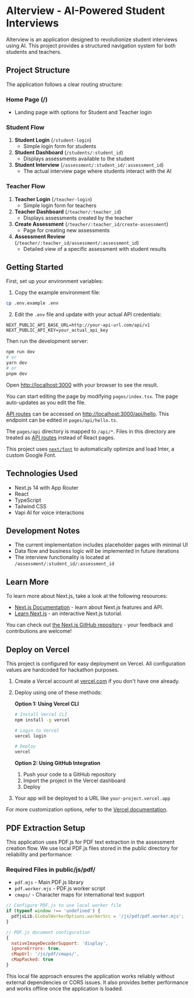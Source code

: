# Alterview - AI-Powered Student Interviews

Alterview is an application designed to revolutionize student interviews using AI. This project provides a structured navigation system for both students and teachers.

## Project Structure

The application follows a clear routing structure:

### Home Page (/)
- Landing page with options for Student and Teacher login

### Student Flow
1. **Student Login** (`/student-login`)
   - Simple login form for students
2. **Student Dashboard** (`/students/:student_id`)
   - Displays assessments available to the student
3. **Student Interview** (`/assessment/:student_id/:assessment_id`)
   - The actual interview page where students interact with the AI

### Teacher Flow
1. **Teacher Login** (`/teacher-login`)
   - Simple login form for teachers
2. **Teacher Dashboard** (`/teacher/:teacher_id`)
   - Displays assessments created by the teacher
3. **Create Assessment** (`/teacher/:teacher_id/create-assessment`)
   - Page for creating new assessments
4. **Assessment Review** (`/teacher/:teacher_id/assessment/:assessment_id`)
   - Detailed view of a specific assessment with student results

## Getting Started

First, set up your environment variables:

1. Copy the example environment file:
```bash
cp .env.example .env
```

2. Edit the `.env` file and update with your actual API credentials:
```
NEXT_PUBLIC_API_BASE_URL=http://your-api-url.com/api/v1
NEXT_PUBLIC_API_KEY=your_actual_api_key
```

Then run the development server:

```bash
npm run dev
# or
yarn dev
# or
pnpm dev
```

Open [http://localhost:3000](http://localhost:3000) with your browser to see the result.

You can start editing the page by modifying `pages/index.tsx`. The page auto-updates as you edit the file.

[API routes](https://nextjs.org/docs/api-routes/introduction) can be accessed on [http://localhost:3000/api/hello](http://localhost:3000/api/hello). This endpoint can be edited in `pages/api/hello.ts`.

The `pages/api` directory is mapped to `/api/*`. Files in this directory are treated as [API routes](https://nextjs.org/docs/api-routes/introduction) instead of React pages.

This project uses [`next/font`](https://nextjs.org/docs/basic-features/font-optimization) to automatically optimize and load Inter, a custom Google Font.

## Technologies Used

- Next.js 14 with App Router
- React
- TypeScript
- Tailwind CSS
- Vapi AI for voice interactions

## Development Notes

- The current implementation includes placeholder pages with minimal UI
- Data flow and business logic will be implemented in future iterations
- The interview functionality is located at `/assessment/:student_id/:assessment_id`

## Learn More

To learn more about Next.js, take a look at the following resources:

- [Next.js Documentation](https://nextjs.org/docs) - learn about Next.js features and API.
- [Learn Next.js](https://nextjs.org/learn) - an interactive Next.js tutorial.

You can check out [the Next.js GitHub repository](https://github.com/vercel/next.js/) - your feedback and contributions are welcome!

## Deploy on Vercel

This project is configured for easy deployment on Vercel. All configuration values are hardcoded for hackathon purposes.

1. Create a Vercel account at [vercel.com](https://vercel.com) if you don't have one already.

2. Deploy using one of these methods:

   **Option 1: Using Vercel CLI**
   ```bash
   # Install Vercel CLI
   npm install -g vercel

   # Login to Vercel
   vercel login

   # Deploy
   vercel
   ```

   **Option 2: Using GitHub Integration**
   1. Push your code to a GitHub repository
   2. Import the project in the Vercel dashboard
   3. Deploy

3. Your app will be deployed to a URL like `your-project.vercel.app`

For more customization options, refer to the [Vercel documentation](https://vercel.com/docs).

## PDF Extraction Setup

This application uses PDF.js for PDF text extraction in the assessment creation flow. We use local PDF.js files stored in the public directory for reliability and performance:

### Required Files in public/js/pdf/

- `pdf.mjs` - Main PDF.js library
- `pdf.worker.mjs` - PDF.js worker script 
- `cmaps/` - Character maps for international text support

```javascript
// Configure PDF.js to use local worker file
if (typeof window !== 'undefined') {
  pdfjsLib.GlobalWorkerOptions.workerSrc = '/js/pdf/pdf.worker.mjs';
}

// PDF.js document configuration
{
  nativeImageDecoderSupport: 'display',
  ignoreErrors: true,
  cMapUrl: '/js/pdf/cmaps/',
  cMapPacked: true
}
```

This local file approach ensures the application works reliably without external dependencies or CORS issues. It also provides better performance and works offline once the application is loaded.
